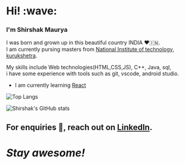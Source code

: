 <h1 > Hi! :wave:</h1>
<p >
<h3> I'm Shirshak Maurya </h3>
</p>
<p> I was born and grown up in this beautiful country INDIA ❤️🇮🇳.
  <br> I am currently pursing masters from <a href="http://www.nitkkr.ac.in">National Institute of technology, kurukshetra</a>. 
</p>
<p> My skills include Web technologies(HTML,CSS,JS), C++, Java, sql,
  <br> i have some experience with tools such as git, vscode, android studio.
</p>
<ul>
  <li>I am currently learning <a href="https://reactjs.org">React</a></li>
 </ul>

![Top Langs](https://github-readme-stats.vercel.app/api/top-langs/?username=shirshakmaurya&langs_count=5&theme=dark&layout=compact)

![Shirshak's GitHub stats](https://github-readme-stats.vercel.app/api?username=shirshakmaurya&hide=stars&show_icons=true&theme=dracula)



<h2><p >For enquiries 💬, reach out on  <a href="https://in.linkedin.com/in/shirshakmaurya">LinkedIn</a>.</p>
</h2>
<h1 ><i>Stay awesome!</i></h1>



 
